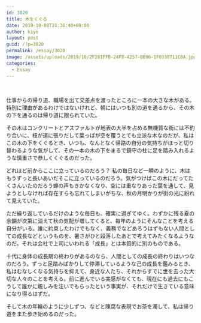 ```yaml
---
id: 3020
title: 木をくぐる
date: 2019-10-08T21:36:40+09:00
author: kiyo
layout: post
guid: /?p=3020
permalink: /essay/3020
image: /assets/uploads/2019/10/2F281FFB-24F8-4257-BB96-1F0338711C8A.jpg
categories:
  - Essay
---
```

<figure class="wp-block-image"><img src="/assets/uploads/2019/10/2F281FFB-24F8-4257-BB96-1F0338711C8A-1024x655.jpeg" alt="" class="wp-image-3021" srcset="/assets/uploads/2019/10/2F281FFB-24F8-4257-BB96-1F0338711C8A-1024x655.jpeg 1024w, /assets/uploads/2019/10/2F281FFB-24F8-4257-BB96-1F0338711C8A-300x192.jpeg 300w, /assets/uploads/2019/10/2F281FFB-24F8-4257-BB96-1F0338711C8A-768x492.jpeg 768w" sizes="(max-width: 1024px) 100vw, 1024px" /></figure> 

仕事からの帰り道、職場を出て交差点を渡ったところに一本の大きな木がある。特別に理由があるわけではないけれど、朝にはいつも別の道を通るから、その木の下を通るのは帰り道に限られていた。

その木はコンクリートとアスファルトが地表の大半を占める無機質な街には不釣り合いに、枝が道に張りだして葉っぱが空を覆うとても立派な木なのだが、私はこの木の下をくぐるとき、いつも、なんとなく帰路の自分の気持ちがほっと切り替わるような気がして、その一本の木の下をまるで鎮守の杜に足を踏み入れるような慎重さで恭しくくぐるのだった。

どれほど前からここに立っているのだろう？ 私の毎日など一瞬のように、木はもうずっと長いあいだそこに立っているのだろう。気がつけばこの木にだってたくさんいたのだろう蝉の声もきかなくなり、空には重なりあった葉を通して、見ようとしなければ存在すらも忘れてしまいがちな、秋の月明かりが街の光に紛れて見えていた。

ただ繰り返しているだけのような毎日も、確実に過ぎてゆく。わずかに残る夏の余韻が次第に消えて秋の気配が増してくると、毎年のようにそんなことを考える自分がいる。誰に約束したわけでもなく、義務でなどあろうはずもない人間としての成長などというものを、暑さがひと段落したあとで考えてみたくなるようなのだ。それは会社で上司にいわれる「成長」とは本質的に別のものである。

十代に身体の成長期の終わりがあるのなら、人間としての成長の終わりはいつなのだろう。ずっと足踏みばかりして停滞しているような己の成長を鑑みるとき、私はむなしくなる気持ちを抑えて、身近な人たち、それからすでに世を去った大切な人々のことを考える。前に進んでいる実感がなくても、現在にも過去にもこうして誰かに親しみを注いでもらったという事実が、それだけで生きている意味になり得るはずだ。

そして木の年輪のように少しずつ、などと陳腐な表現でお茶を濁して、私は帰り道をまた歩き始めるのだった。